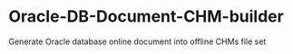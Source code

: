 # Oracle-DB-Document-CHM-builder
Generate Oracle database online document into offline CHMs file set
